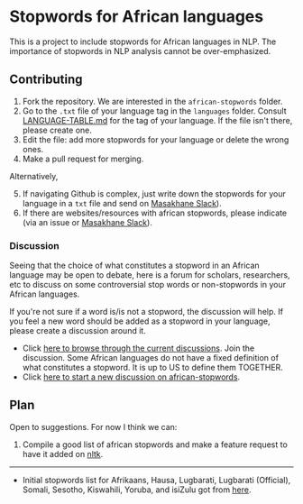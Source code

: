 # Stopwords for African languages

This is a project to include stopwords for African languages in NLP. The importance of stopwords in NLP analysis cannot be over-emphasized.

## Contributing
1. Fork the repository. We are interested in the `african-stopwords` folder. 
2. Go to the  `.txt` file of your language tag in the `languages` folder. Consult [LANGUAGE-TABLE.md](LANGUAGE-TABLE.md) for the tag of your language. If the file isn't there, please create one. 
3. Edit the file: add more stopwords for your language or delete the wrong ones.
4. Make a pull request for merging.

Alternatively,

5. If navigating Github is complex, just write down the stopwords for your language in a `txt` file and send on [Masakhane Slack](https://www.google.com/url?q=https%3A%2F%2Fjoin.slack.com%2Ft%2Fmasakhane-nlp%2Fshared_invite%2FenQtODM3ODA3ODE0ODIwLTAyYzg3M2E3Nzg4Y2I3NzgxNDg4MmNlZDE4OTBjMzBjMjg4NTcxMWZlYTg3ZDljMTU4M2FjOTk3MDVjOWM2NGM&sa=D&sntz=1&usg=AFQjCNGNjFNyyutwL-wQso1gYPGCSXGevg)).
6. If there are websites/resources with african stopwords, please indicate (via an issue or [Masakhane Slack](https://www.google.com/url?q=https%3A%2F%2Fjoin.slack.com%2Ft%2Fmasakhane-nlp%2Fshared_invite%2FenQtODM3ODA3ODE0ODIwLTAyYzg3M2E3Nzg4Y2I3NzgxNDg4MmNlZDE4OTBjMzBjMjg4NTcxMWZlYTg3ZDljMTU4M2FjOTk3MDVjOWM2NGM&sa=D&sntz=1&usg=AFQjCNGNjFNyyutwL-wQso1gYPGCSXGevg)).
 
### Discussion

Seeing that the choice of what constitutes a stopword in an African language may be open to debate, here is a forum for scholars, researchers, etc to discuss on some controversial stop words or non-stopwords in your African languages.

If you're not sure if a word is/is not a stopword, the discussion will help.
If you feel a new word should be added as a stopword in your language, please create a discussion around it.

- Click [here to browse through the current discussions](https://github.com/masakhane-io/masakhane-preprocessing/discussions/categories/african-stopwords). Join the discussion. Some African languages do not have a fixed definition of what constitutes a stopword. It is up to US to define them TOGETHER.
- Click [here to start a new discussion on african-stopwords](https://github.com/masakhane-io/masakhane-preprocessing/discussions/new?category=african-stopwords).

## Plan
Open to suggestions. For now I think we can:

1. Compile a good list of african stopwords and make a feature request to have it added on [nltk](https://github.com/nltk/nltk/blob/develop/CONTRIBUTING.md).


___

- Initial stopwords list for Afrikaans, Hausa, Lugbarati, Lugbarati (Official), Somali, Sesotho, Kiswahili, Yoruba, and isiZulu got from [here](https://www.kaggle.com/rtatman/stopword-lists-for-african-languages). 